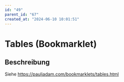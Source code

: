 ```yaml
---
id: "49"
parent_id: "67"
created_at: "2024-06-10 10:01:51"
---
```


# Tables (Bookmarklet)

## Beschreibung

Siehe <https://pauljadam.com/bookmarklets/tables.html>